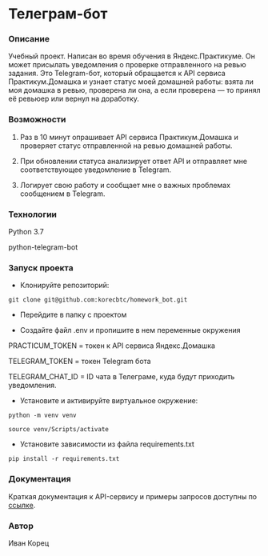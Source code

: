 # Телеграм-бот
### Описание
Учебный проект. Написан во время обучения в Яндекс.Практикуме.
Он может присылать уведомления о проверке отправленного на ревью задания.
Это Telegram-бот, который обращается к API сервиса Практикум.Домашка 
и узнает статус моей домашней работы: взята ли моя домашка в ревью, 
проверена ли она, а если проверена — то принял её ревьюер или вернул на доработку.
### Возможности
1. Раз в 10 минут опрашивает API сервиса Практикум.Домашка и проверяет
статус отправленной на ревью домашней работы.

2. При обновлении статуса анализирует ответ API и отправляет мне 
соответствующее уведомление в Telegram.

3. Логирует свою работу и сообщает мне о важных проблемах сообщением в Telegram.
 

### Технологии
Python 3.7

python-telegram-bot
### Запуск проекта

 - Клонируйте репозиторий:
```
git clone git@github.com:korecbtc/homework_bot.git
```
 - Перейдите в папку с проектом

 - Создайте файл .env и пропишите в нем переменные окружения

PRACTICUM_TOKEN = токен к API сервиса Яндекс.Домашка

TELEGRAM_TOKEN = токен Telegram бота

TELEGRAM_CHAT_ID = ID чата в Телеграме, куда будут приходить уведомления.

 - Установите и активируйте виртуальное окружение:
```
python -m venv venv

source venv/Scripts/activate
```

 - Установите зависимости из файла requirements.txt

``` 
pip install -r requirements.txt
```
### Документация
Краткая документация к API-сервису и примеры запросов доступны по [ссылке](https://code.s3.yandex.net/backend-developer/learning-materials/delugov/%D0%9F%D1%80%D0%B0%D0%BA%D1%82%D0%B8%D0%BA%D1%83%D0%BC.%D0%94%D0%BE%D0%BC%D0%B0%D1%88%D0%BA%D0%B0%20%D0%A8%D0%BF%D0%B0%D1%80%D0%B3%D0%B0%D0%BB%D0%BA%D0%B0.pdf).




### Автор
Иван Корец
